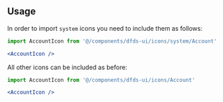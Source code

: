 ## Usage

In order to import `system` icons you need to include them as follows:

<!-- prettier-ignore -->
```jsx
import AccountIcon from '@/components/dfds-ui/icons/system/Account'

<AccountIcon />
```

All other icons can be included as before:

<!-- prettier-ignore -->
```jsx
import AccountIcon from '@/components/dfds-ui/icons/Account'

<AccountIcon />
```

